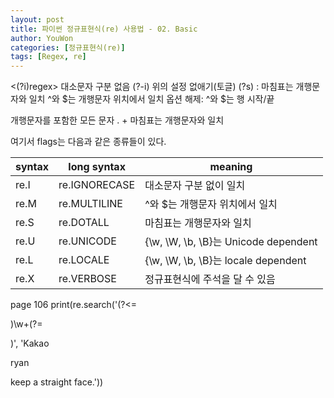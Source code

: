 ```yaml
---
layout: post
title: 파이썬 정규표현식(re) 사용법 - 02. Basic
author: YouWon
categories: [정규표현식(re)]
tags: [Regex, re]
---
```


<(?i)regex> 대소문자 구분 없음
(?-i) 위의 설정 없애기(토글)
(?s) : 마침표는 개행문자와 일치
^와 $는 개행문자 위치에서 일치 옵션 해제: ^와 $는 행 시작/끝

개행문자를 포함한 모든 문자
. + 마침표는 개행문자와 일치

여기서 flags는 다음과 같은 종류들이 있다.

syntax  |    long syntax    |   meaning
------- | ----------------- | ----------
re.I    |	re.IGNORECASE   |	대소문자 구분 없이 일치
re.M    |	re.MULTILINE    |	^와 $는 개행문자 위치에서 일치
re.S    |	re.DOTALL       |	마침표는 개행문자와 일치
re.U    |	re.UNICODE      |	{\w, \W, \b, \B}는 Unicode dependent
re.L    |	re.LOCALE       |	{\w, \W, \b, \B}는 locale dependent
re.X    |	re.VERBOSE      |	정규표현식에 주석을 달 수 있음




page 106
print(re.search('(?<=<p>)\w+(?=</p>)', 'Kakao <p>ryan</p> keep a straight face.'))
